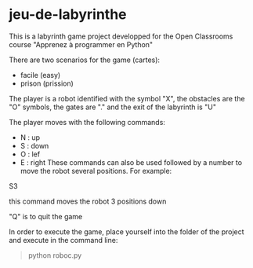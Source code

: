 # jeu-de-labyrinthe

This is a labyrinth game project developped for the Open Classrooms course "Apprenez à programmer en Python"

There are two scenarios for the game (cartes):
- facile (easy)
- prison (prission)

The player is a robot identified with the symbol "X", the obstacles are the "O" symbols, the gates are "." and the exit of the labyrinth is "U"

The player moves with the following commands:
- N : up
- S : down
- O : lef
- E : right
These commands can also be used followed by a number to move the robot several positions. For example:

S3

this command moves the robot 3 positions down

"Q" is to quit the game

In order to execute the game, place yourself into the folder of the project and execute in the command line:
>python roboc.py